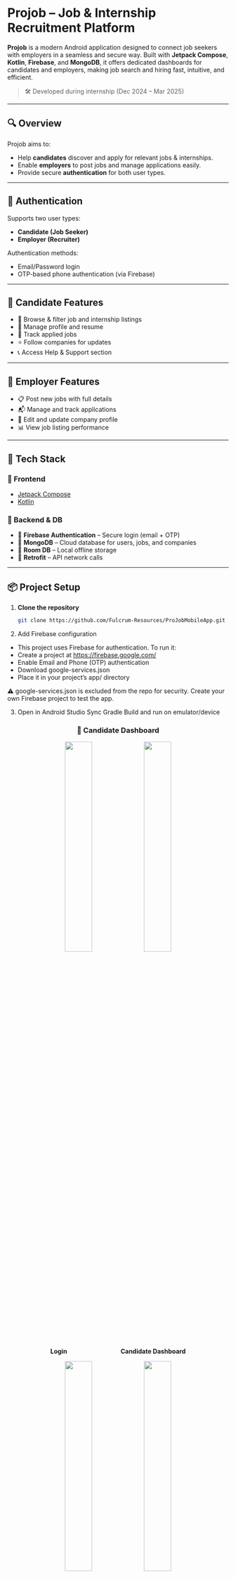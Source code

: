 # Projob – Job & Internship Recruitment Platform

**Projob** is a modern Android application designed to connect job seekers with employers in a seamless and secure way. Built with **Jetpack Compose**, **Kotlin**, **Firebase**, and **MongoDB**, it offers dedicated dashboards for candidates and employers, making job search and hiring fast, intuitive, and efficient.

> 🛠️ Developed during internship (Dec 2024 – Mar 2025)

---

## 🔍 Overview

Projob aims to:
- Help **candidates** discover and apply for relevant jobs & internships.
- Enable **employers** to post jobs and manage applications easily.
- Provide secure **authentication** for both user types.

---

## 🔐 Authentication

Supports two user types:
- **Candidate (Job Seeker)**
- **Employer (Recruiter)**

Authentication methods:
- Email/Password login
- OTP-based phone authentication (via Firebase)

---

## 👤 Candidate Features

- 🔎 Browse & filter job and internship listings  
- 📁 Manage profile and resume  
- 💼 Track applied jobs  
- ⭐ Follow companies for updates  
- 📞 Access Help & Support section  

---

## 🏢 Employer Features

- 📋 Post new jobs with full details  
- 📬 Manage and track applications  
- 🏢 Edit and update company profile  
- 📊 View job listing performance  

---

## 🧰 Tech Stack

### 🔹 Frontend
- [Jetpack Compose](https://developer.android.com/jetpack/compose)
- [Kotlin](https://kotlinlang.org/)

### 🔹 Backend & DB
- 🔗 **Firebase Authentication** – Secure login (email + OTP)  
- 💾 **MongoDB** – Cloud database for users, jobs, and companies  
- 💽 **Room DB** – Local offline storage  
- 🔄 **Retrofit** – API network calls  

---

## 📦 Project Setup

1. **Clone the repository**
   ```bash
   git clone https://github.com/Fulcrum-Resources/ProJobMobileApp.git
2. Add Firebase configuration
- This project uses Firebase for authentication. To run it:
- Create a project at  https://firebase.google.com/
- Enable Email and Phone (OTP) authentication
- Download google-services.json
- Place it in your project’s app/ directory

⚠️ google-services.json is excluded from the repo for security.
Create your own Firebase project to test the app.

3. Open in Android Studio
   Sync Gradle
   Build and run on emulator/device

<h3 align="center">👤 Candidate Dashboard</h3>

<p align="center">
  <img src="https://github.com/user-attachments/assets/85d508cb-05a9-46e2-86ff-9bf874607458" width="35%" />
  <img src="https://github.com/user-attachments/assets/879a0f74-9844-48b4-8b3e-d28e5b25e076" width="35%" />
</p>
<p align="center">
  <b>Login</b> &nbsp;&nbsp;&nbsp;&nbsp;&nbsp;&nbsp;&nbsp;&nbsp;&nbsp;&nbsp;&nbsp;&nbsp;&nbsp;&nbsp;&nbsp;&nbsp;&nbsp;&nbsp;&nbsp;&nbsp;&nbsp;&nbsp;&nbsp;&nbsp;&nbsp;&nbsp;&nbsp;&nbsp;&nbsp;
  <b>Candidate Dashboard</b>
</p>

<p align="center">
  <img src="https://github.com/user-attachments/assets/470138b5-835c-419f-b8ff-3b9212dfefab" width="35%" />
  <img src="https://github.com/user-attachments/assets/a8b67e0f-bd07-4f6d-aef5-4199f5004454" width="35%" />
</p>
<p align="center">
  <b>Candidate Dashboard 2</b> &nbsp;&nbsp;&nbsp;&nbsp;&nbsp;&nbsp;&nbsp;&nbsp;&nbsp;&nbsp;&nbsp;&nbsp;&nbsp;&nbsp;&nbsp;&nbsp;&nbsp;&nbsp;&nbsp;&nbsp;
  <b>Job Listings</b>
</p>

<p align="center">
  <img src="https://github.com/user-attachments/assets/1450163e-8bac-4647-be18-ea19001783a9" width="35%" />
  <img src="https://github.com/user-attachments/assets/1f902485-61f2-4851-9810-52130bb9e0bd" width="35%" />
</p>
<p align="center">
  <b>Profile</b> &nbsp;&nbsp;&nbsp;&nbsp;&nbsp;&nbsp;&nbsp;&nbsp;&nbsp;&nbsp;&nbsp;&nbsp;&nbsp;&nbsp;&nbsp;&nbsp;&nbsp;&nbsp;&nbsp;&nbsp;&nbsp;&nbsp;&nbsp;&nbsp;&nbsp;&nbsp;&nbsp;&nbsp;&nbsp;&nbsp;&nbsp;&nbsp;
  <b>Profile</b>
</p>

<p align="center">
  <img src="https://github.com/user-attachments/assets/c6c0ae21-46e8-4fe4-baf3-0cfa61608a80" width="35%" />
  <img src="https://github.com/user-attachments/assets/81991e55-5ff5-4e33-b4c4-75aafeeb7f2b" width="35%" />
</p>
<p align="center">
  <b>Apply For Job</b> &nbsp;&nbsp;&nbsp;&nbsp;&nbsp;&nbsp;&nbsp;&nbsp;&nbsp;&nbsp;&nbsp;&nbsp;&nbsp;&nbsp;&nbsp;&nbsp;&nbsp;&nbsp;&nbsp;
  <b>Apply For Job</b>
</p>

<br/>

<h3 align="center">🧑‍💼 Employer Screens</h3>

<p align="center">
  <img src="https://github.com/user-attachments/assets/2d0a859a-43d2-443a-9cc0-2b09df567b84" width="35%" />
  <img src="https://github.com/user-attachments/assets/20a76c39-fc57-4e10-ad50-a62b93eab8c0" width="35%" />
</p>
<p align="center">
  <b>Employer Dashboard</b> &nbsp;&nbsp;&nbsp;&nbsp;&nbsp;&nbsp;&nbsp;&nbsp;&nbsp;&nbsp;&nbsp;&nbsp;&nbsp;&nbsp;&nbsp;&nbsp;
  <b>Post Job</b>
</p>

<p align="center">
  <img src="https://github.com/user-attachments/assets/a4a8f158-b6c7-47ab-b8f3-1a016779bb07" width="35%" />
</p>
<p align="center">
  <b>Company Profile</b>
</p>










   


   

🏁 Conclusion
1. This project gave me hands-on experience in:
    Android development with Compose
    Authentication & Firebase integration
    Backend integration using MongoDB
    Designing user-focused features for two distinct user types

   

